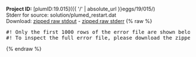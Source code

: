 **Project ID:** [plumID:19.015]({{ '/' | absolute_url }}eggs/19/015/)  
Stderr for source:  solution/plumed_restart.dat   
Download: [zipped raw stdout](plumed_restart.dat.plumed_master.stdout.txt.zip) - [zipped raw stderr](plumed_restart.dat.plumed_master.stderr.txt.zip) 
{% raw %}
<pre>
#! Only the first 1000 rows of the error file are shown below
#! To inspect the full error file, please download the zipped raw stderr file above
</pre>
{% endraw %}
